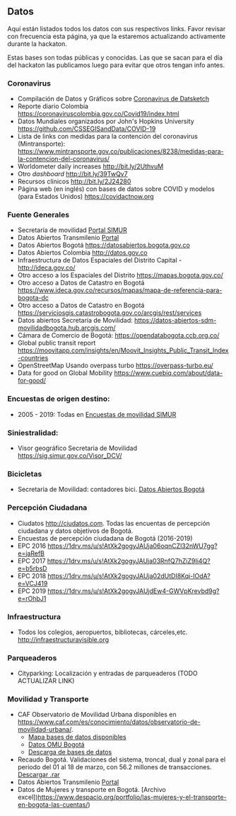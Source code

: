 ## Datos

Aquí están listados todos los datos con sus respectivos links. Favor revisar con frecuencia esta página, ya que la estaremos actualizando activamente durante la hackaton.


Estas bases son todas públicas y conocidas. Las que se sacan para el día del hackaton las publicamos luego para evitar que otros tengan info antes.

### Coronavirus

- Compilación de Datos y Gráficos sobre [Coronavirus de Datsketch](https://datasketch.github.io/coronavirus/)
- Reporte diario Colombia https://coronaviruscolombia.gov.co/Covid19/index.html 
- Datos Mundiales organizados por John's Hopkins University https://github.com/CSSEGISandData/COVID-19
- Lista de links con medidas para la contención del coronavirus (Mintransporte):
https://www.mintransporte.gov.co/publicaciones/8238/medidas-para-la-contencion-del-coronavirus/ 
- Worldometer daily increases http://bit.ly/2UthvuM
- Otro _dashboard_ http://bit.ly/39TwQv7
- Recursos clínicos http://bit.ly/2J24280
- Página web (en inglés) con bases de datos sobre COVID y modelos (para Estados Unidos) https://covidactnow.org 

### Fuente Generales

- Secretaría de movilidad [Portal SIMUR](https://www.simur.gov.co/portal-simur/)
- Datos Abiertos Transmilenio [Portal](https://datosabiertos-transmilenio.hub.arcgis.com/)
- Datos Abiertos Bogotá https://datosabiertos.bogota.gov.co
- Datos Abiertos Colombia http://datos.gov.co 
- Infraestructura de Datos Espaciales del Distrito Capital - <http://ideca.gov.co/>
- Otro acceso a los Espaciales del Distrito <https://mapas.bogota.gov.co/> 
- Otro acceso a Datos de Catastro en Bogotá <https://www.ideca.gov.co/recursos/mapas/mapa-de-referencia-para-bogota-dc> 
- Otro acceso a Datos de Catastro en Bogotá https://serviciosgis.catastrobogota.gov.co/arcgis/rest/services 
- Datos abiertos Secretaría de Movilidad: <https://datos-abiertos-sdm-movilidadbogota.hub.arcgis.com/>
- Cámara  de Comercio de Bogotá: https://opendatabogota.ccb.org.co/
- Global public transit report https://moovitapp.com/insights/en/Moovit_Insights_Public_Transit_Index-countries 
- OpenStreetMap Usando overpass turbo <https://overpass-turbo.eu/> 
- Data for good on Global Mobility https://www.cuebiq.com/about/data-for-good/



### Encuestas de origen destino:

- 2005 - 2019: Todas en [Encuestas de movilidad SIMUR](https://www.simur.gov.co/portal-simur/datos-del-sector/encuestas-de-movilidad/) 



### Siniestralidad:

- Visor geográfico Secretaria de Movilidad <https://sig.simur.gov.co/Visor_DCV/>


### Bicicletas

- Secretaría de Movilidad: contadores bici. [Datos Abiertos Bogotá](https://datosabiertos.bogota.gov.co/dataset/sensores-conteo-bicicleta-bogota-d-c)


### Percepción Ciudadana

- Ciudatos <http://ciudatos.com>. Todas las encuentas de percepción ciudadana y datos objetivos de Bogotá.
- Encuestas de percepción ciudadana de Bogotá (2016-2019)
 - EPC 2016 https://1drv.ms/u/s!AtXk2gogyJAUja06oqnCZl32nWU7gg?e=jaRefB
 - EPC 2017 https://1drv.ms/u/s!AtXk2gogyJAUja03RnfQ7hZiZ9Ii4Q?e=b5rbsD
 - EPC 2018 https://1drv.ms/u/s!AtXk2gogyJAUja02dUtDI8Kqi-IOdA?e=VCJ419
 - EPC 2019 https://1drv.ms/u/s!AtXk2gogyJAUjdEw4-GWVpKrevbd9g?e=rOhbJ1 

### Infraestructura

- Todos los colegios, aeropuertos, bibliotecas, cárceles,etc. <http://infraestructuravisible.org> 

### Parqueaderos

- Cityparking: Localización y entradas de parqueaderos (TODO ACTUALIZAR LINK)


### Movilidad y Transporte


- CAF Observatorio de Movilidad Urbana disponibles en <https://www.caf.com/es/conocimiento/datos/observatorio-de-movilidad-urbana/>.
	- [Mapa bases de datos disponibles](https://randommonkey.shinyapps.io/cafHome/)
	- [Datos OMU Bogotá](http://ec2-13-58-156-101.us-east-2.compute.amazonaws.com:3838/myApps/caf-general-master/)
	- [Descarga de bases de datos](https://randommonkey.shinyapps.io/cafDown/)
- Recaudo Bogotá. Validaciones del sistema, troncal, dual y zonal para el periodo del 01 al 18 de marzo, con 56.2 millones de transacciones. [Descargar .rar](http://data.datasketch.co/numo/movid19/data-validaciones-desnormalizadas.rar)
- Datos Abiertos Transmilenio [Portal](https://datosabiertos-transmilenio.hub.arcgis.com/)
- Datos de Mujeres y transporte en Bogotá. [Archivo excel])https://www.despacio.org/portfolio/las-mujeres-y-el-transporte-en-bogota-las-cuentas/)









